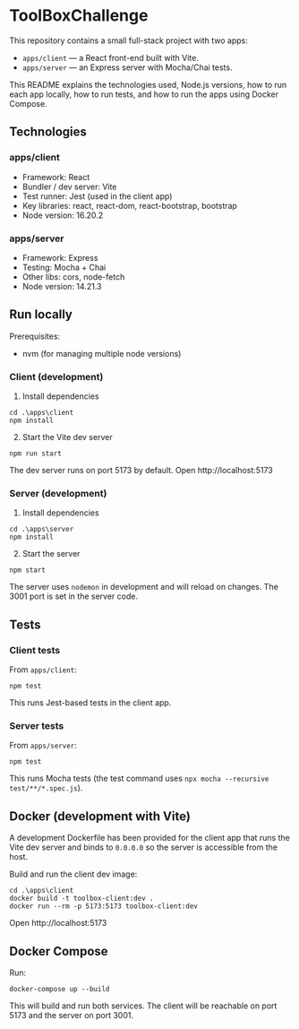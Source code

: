 # ToolBoxChallenge

This repository contains a small full-stack project with two apps:

- `apps/client` — a React front-end built with Vite.
- `apps/server` — an Express server with Mocha/Chai tests.

This README explains the technologies used, Node.js versions, how to run each app locally, how to run tests, and how to run the apps using Docker Compose.

## Technologies

### apps/client
- Framework: React
- Bundler / dev server: Vite
- Test runner: Jest (used in the client app)
- Key libraries: react, react-dom, react-bootstrap, bootstrap
- Node version: 16.20.2

### apps/server
- Framework: Express
- Testing: Mocha + Chai
- Other libs: cors, node-fetch
- Node version: 14.21.3

## Run locally

Prerequisites:
- nvm (for managing multiple node versions)

### Client (development)

1. Install dependencies

```console
cd .\apps\client
npm install
```

2. Start the Vite dev server

```console
npm run start
```

The dev server runs on port 5173 by default. Open http://localhost:5173

### Server (development)

1. Install dependencies

```console
cd .\apps\server
npm install
```

2. Start the server

```console
npm start
```

The server uses `nodemon` in development and will reload on changes. The 3001 port is set in the server code.

## Tests

### Client tests

From `apps/client`:

```console
npm test
```

This runs Jest-based tests in the client app.

### Server tests

From `apps/server`:

```console
npm test
```

This runs Mocha tests (the test command uses `npx mocha --recursive test/**/*.spec.js`).

## Docker (development with Vite)

A development Dockerfile has been provided for the client app that runs the Vite dev server and binds to `0.0.0.0` so the server is accessible from the host.

Build and run the client dev image:

```console
cd .\apps\client
docker build -t toolbox-client:dev .
docker run --rm -p 5173:5173 toolbox-client:dev
```

Open http://localhost:5173

## Docker Compose

Run:

```console
docker-compose up --build
```

This will build and run both services. The client will be reachable on port 5173 and the server on port 3001.
